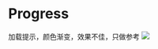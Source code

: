 # Progress
加载提示，颜色渐变，效果不佳，只做参考
<image src="https://raw.githubusercontent.com/whde/Progress/master/Untitled.gif"/>
